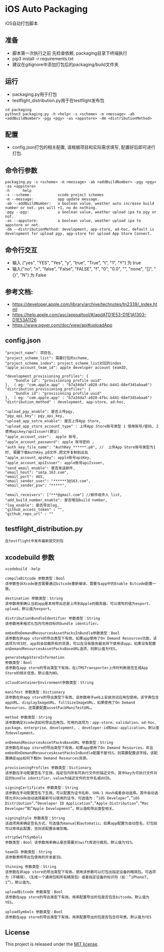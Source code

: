# iOS Auto Packaging

iOS自动打包脚本

## 准备

* 脚本第一次执行之前 先检查依赖, packaging目录下终端执行 
* pip3 install -r requirements.txt
* 建议在gitignore中添加打包后的packaging/build文件夹

## 运行

* packaging.py用于打包
* testflight_distribution.py用于在testflight发布包
  
``` shell
cd packaging
python3 packaging.py -h <help> -s <scheme> -m <message> -ab <addBuildNumber> -pgy <pgy> -as <appstore> -dm <distributionMethod>
```

## 配置

* config.json打包的相关配置, 请根据项目和实际需求填写, 配置好后即可进行打包.

## 命令行参数

```
packaging.py -s <scheme> -m <message> -ab <addBuildNumber> -pgy <pgy> -as <appstore>
-h      help
-s --scheme:            xcode project schemes
-m --message:           app update message.
-ab --addBuildNumber:   a boolean value, weather auto increase build number or not. yes will +1, no do nothing.
-pgy --pgy:             a boolean value, weather upload ipa to pgy or not. 
-as --appstore:         a boolean value, weather upload ipa to appstore or not.
-dm --distributionMethod: development, app-store, ad-hoc, default is development for upload pgy, app-store for upload App Store Connect.
```

## 命令行交互

* 输入 ("yes", "YES", "Yes", "y", "true", "True", "t", "1", "Y") 为 true
* 输入("no", "n", "false", "False", "FALSE", "f", "0", "0.0", "", "none", "[]", "{}", "N") 为 False


## 参考文档: 

* https://developer.apple.com/library/archive/technotes/tn2339/_index.html
* https://help.apple.com/asc/appsaltool/#/apdATD1E53-D1E1A1303-D1E53A1126
* https://www.pgyer.com/doc/view/api#uploadApp

## config.json

    "project_name": 项目名,
    "project_scheme_list": 需要打包的scheme,
    "project_scheme_index": project_scheme_list对应的index
    "apple_account_team_id": apple developer account teamID,

    "development_provisioning_profiles": {
        "bundle id": "provisioning profile uuid"
    },  ( eg: "com.apple.app" : "b7a34da7-a028-4fbc-b441-68ef345abaa6")
    "distribution_provisioning_profiles": {
        "bundle id": "provisioning profile uuid"
    },  ( eg: "com.apple.app" : "b7a34da7-a028-4fbc-b441-68ef345abaa6")
    "distribution_method" : development, app-store, ad-hoc,

    "upload_pgy_enable": 是否上传pgy,
    "pgy_api_key": pgy_api_key,
    "upload_app_sotre_enable": 是否上传App Store,
    "upload_app_store_account_type" : 上传App Store账号类型 1 使用账号/密码, 2使用apikey/apiIssuer(建议)
    "apple_account_user":  apple 账号,
    "apple_account_password": apple 账号密码 ,
    "auth_key_file_name": "AuthKey_******.p8", //  上传App Store账号类型为1时, 需要下载AuthKey.p8文件,把文件复制到此处
    "apple_account_apiKey": apple账号apiKey,
    "apple_account_apiIssuer": apple账号apiIssuer,
    "send_email_enable": 是否发送邮件,
    "email_host": "smtp.163.com",
    "email_port": 465,
    "email_sender_user": "******3@163.com",
    "email_sender_psw": "*****",

    "email_receivers": ["***@gmail.com"] //邮件收件人 list,
    "add_build_number_enable": 是否增加build number,
    "log_enable": 是否导出log,
    "github_access_token" : "",
    "github_repo_url" : ""

## testfilght_distribution.py
    在testflight中发布最新提交的包
## xcodebuild 参数

```
xcodebuild -help

compileBitcode 参数类型：Bool
该参数告诉Xcode是否需要通过bitcode重新编译，需要与app中的Enable Bitcode配置一致。

destination 参数类型：String
该参数用来确认当前app是本地导出还是上传到Apple的服务器。可以填写的值为export、upload，默认值为export。

distributionBundleIdentifier 参数类型：String
该参数用来格式化包内可用目标的bundle identifier。

embedOnDemandResourcesAssetPacksInBundle参数类型：Bool
该参数在非app store的导出类型下有效。如果app使用了On Demand Resources功能，该选项为YES时，app将会加载所有的资源，可以在没有服务器支持下使用该app。如果没有配置onDemandResourcesAssetPacksBaseURL选项，则默认值为YES。

generateAppStoreInformation
参数类型：Bool
该参数在app store的导出类型下有效。在iTMSTransporter上传时判断是否生成App Store的相关信息。默认值为NO。

iCloudContainerEnvironment参数类型：String

manifest 参数类型：Dictionary
该参数在非app store的导出类型下有效。该参数用于web上安装测试应用包使用。该字典包含appURL、displayImageURL、fullSizeImageURL，如果使用了On Demand Resources，还需要配置assetPackManifestURL。

method 参数类型：String
该参数确定Xcode该如何导出应用包。可用的选项为：app-store、validation、ad-hoc、package、enterprise、development, 、developer-id和mac-application。默认值为development。

onDemandResourcesAssetPacksBaseURL 参数类型：String
该参数在非app store的导出类型下有效。如果app使用了On Demand Resources，并且embedOnDemandResourcesAssetPacksInBundle配置不是YES，则需要配置该字段。该配置确定app如何下载On Demand Resources资源。

provisioningProfiles 参数类型：Dictionary
该参数在手动配置签名下生效。指定包内所有可执行文件的描述文件。其中key为可执行文件对应的bundle identifier，value为描述文件的文件名或UUID。

signingCertificate 参数类型：String
该参数在手动配置签名下生效。可以配置为证书名称、SHA-1 Hash或者自动选择。其中自动选择允许Xcode自动选择最新可以使用的证书，可选值为：”iOS Developer”、”iOS Distribution”、”Developer ID Application”、”Apple Distribution”、”Mac Developer”和”Apple Development”。默认值和导出类型相关。

signingStyle 参数类型：String
该选项用来确定签名方式，可选值为manual和automatic。如果app配置为自动签名，打包前可以修改此配置，否则该配置会被忽略。

stripSwiftSymbols
参数类型：Bool 该参数用来确认是否需要对swift库进行裁剪。默认值为YES。

teamID 参数类型：String
该参数表明导出包使用的开发者ID。

thinning 参数类型：String
该参数在非app store的导出类型下有效。使用该参数可以打包出指定设备的精简包。可选项为（不精简）、（生成一个通用包和所有精简包）或者指定设备的标识符（如：”iPhone7, 1”）。默认值为。

uploadBitcode 参数类型：Bool
该参数在app store的导出类型下有效。用来配置导出的包是否包含bitcode。默认值为YES。

uploadSymbols 参数类型：Bool
该参数在app store的导出类型下有效。用来配置导出的包是否包含符号表。默认值为YES

```
## License

This project is released under the [MIT license](https://github.com/wangchaodong/packaging/blob/main/LICENSE).

